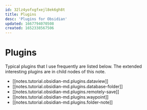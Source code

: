 ```yaml
---
id: 32lz4yofxgfxejl8ek6gh8t
title: Plugins
desc: 'Plugins for Obsidian'
updated: 1667794070508
created: 1652338567506
---
```

# Plugins

Typical plugins that I use frequently are listed below. The extended interesting plugins are in child nodes of this note.

- [[notes.tutorial.obsidian-md.plugins.dataview]]
- [[notes.tutorial.obsidian-md.plugins.database-folder]]
- [[notes.tutorial.obsidian-md.plugins.remotely-save]]
- [[notes.tutorial.obsidian-md.plugins.waypoint]]
- [[notes.tutorial.obsidian-md.plugins.folder-note]]